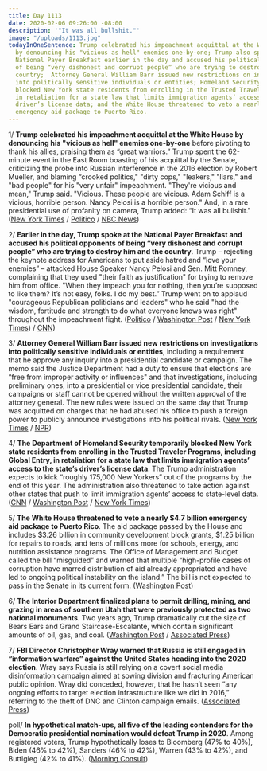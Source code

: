 ```yaml
---
title: Day 1113
date: 2020-02-06 09:26:00 -08:00
description: '"It was all bullshit."'
image: "/uploads/1113.jpg"
todayInOneSentence: Trump celebrated his impeachment acquittal at the White House
  by denouncing his "vicious as hell" enemies one-by-one; Trump also spoke at the
  National Payer Breakfast earlier in the day and accused his political opponents
  of being “very dishonest and corrupt people” who are trying to destroy him and the
  country;  Attorney General William Barr issued new restrictions on investigations
  into politically sensitive individuals or entities; Homeland Security temporarily
  blocked New York state residents from enrolling in the Trusted Traveler Programs
  in retaliation for a state law that limits immigration agents’ access to the state’s
  driver’s license data; and the White House threatened to veto a nearly $4.7 billion
  emergency aid package to Puerto Rico.
---
```


1/ **Trump celebrated his impeachment acquittal at the White House by denouncing his "vicious as hell" enemies one-by-one** before pivoting to thank his allies, praising them as “great warriors.” Trump spent the 62-minute event in the East Room boasting of his acquittal by the Senate, criticizing the probe into Russian interference in the 2016 election by Robert Mueller, and blaming “crooked politics," "dirty cops," "leakers," "liars," and "bad people" for his "very unfair" impeachment. "They're vicious and mean," Trump said. "Vicious. These people are vicious. Adam Schiff is a vicious, horrible person. Nancy Pelosi is a horrible person." And, in a rare presidential use of profanity on camera, Trump added: “It was all bullshit." ([New York Times](https://www.nytimes.com/2020/02/06/us/politics/trump-impeachment.html) / [Politico](https://www.politico.com/news/2020/02/06/trump-unloads-after-impeachment-acquittal-111495) / [NBC News](https://www.nbcnews.com/politics/trump-impeachment-inquiry/trump-celebrates-acquittal-denounces-vicious-political-opponents-post-impeachment-insult-n1131666))

2/ **Earlier in the day, Trump spoke at the National Payer Breakfast and accused his political opponents of being “very dishonest and corrupt people” who are trying to destroy him and the country**. Trump – rejecting the keynote address for Americans to put aside hatred and “love your enemies” – attacked House Speaker Nancy Pelosi and Sen. Mitt Romney, complaining that they used "their faith as justification" for trying to remove him from office. "When they impeach you for nothing, then you’re supposed to like them? It’s not easy, folks. I do my best.” Trump went on to applaud "courageous Republican politicians and leaders" who he said "had the wisdom, fortitude and strength to do what everyone knows was right" throughout the impeachment fight. ([Politico](https://www.politico.com/news/2020/02/06/donald-trump-lashes-out-impeachment-national-prayer-breakfast-111379) / [Washington Post](https://www.washingtonpost.com/religion/2020/02/06/hours-after-trumps-impeachment-acquittal-hell-address-thousands-christian-prayer-gathering/) / [New York Times](https://www.nytimes.com/2020/02/06/us/politics/trump-prayer-impeachment.html)) / [CNN](https://www.cnn.com/2020/02/06/politics/donald-trump-national-prayer-breakfast-nancy-pelosi-impeachment/index.html))

3/ **Attorney General William Barr issued new restrictions on investigations into politically sensitive individuals or entities**, including a requirement that he approve any inquiry into a presidential candidate or campaign. The memo said the Justice Department had a duty to ensure that elections are “free from improper activity or influences" and that investigations, including preliminary ones, into a presidential or vice presidential candidate, their campaigns or staff cannot be opened without the written approval of the attorney general. The new rules were issued on the same day that Trump was acquitted on charges that he had abused his office to push a foreign power to publicly announce investigations into his political rivals. ([New York Times](https://www.nytimes.com/2020/02/05/us/politics/barr-2020-investigations.html) / [NPR](https://www.npr.org/2020/02/06/803506238/attorney-general-barr-issues-new-rules-for-politically-sensitive-investigations))

4/ **The Department of Homeland Security temporarily blocked New York state residents from enrolling in the Trusted Traveler Programs, including Global Entry, in retaliation for a state law that limits immigration agents’ access to the state’s driver’s license data**. The Trump administration expects to kick “roughly 175,000 New Yorkers” out of the programs by the end of this year. The administration also threatened to take action against other states that push to limit immigration agents’ access to state-level data. ([CNN](https://www.cnn.com/2020/02/06/politics/department-homeland-security-new-york-trusted-traveler-programs/index.html) / [Washington Post](https://www.washingtonpost.com/immigration/trump-officials-threaten-to-expand-retaliation-for-sanctuary-policies-to-more-states-as-ny-residents-are-kicked-out-of-global-entry/2020/02/06/010686c0-48f5-11ea-b4d9-29cc419287eb_story.html) / [New York Times](https://www.nytimes.com/2020/02/06/nyregion/global-entry-what-to-know.html))

5/ **The White House threatened to veto a nearly $4.7 billion emergency aid package to Puerto Rico**. The aid package passed by the House and includes $3.26 billion in community development block grants, $1.25 billion for repairs to roads, and tens of millions more for schools, energy, and nutrition assistance programs. The Office of Management and Budget called the bill “misguided” and warned that multiple “high-profile cases of corruption have marred distribution of aid already appropriated and have led to ongoing political instability on the island.” The bill is not expected to pass in the Senate in its current form. ([Washington Post](https://www.washingtonpost.com/us-policy/2020/02/05/white-house-threatens-veto-puerto-rico-earthquake-aid-package-ahead-house-vote/))

6/ **The Interior Department finalized plans to permit drilling, mining, and grazing in areas of southern Utah that were previously protected as two national monuments**. Two years ago, Trump dramatically cut the size of Bears Ears and Grand Staircase-Escalante, which contain significant amounts of oil, gas, and coal. ([Washington Post](https://www.washingtonpost.com/climate-environment/2020/02/06/trump-administration-will-allow-drilling-logging-sensitive-federal-lands-utah/) / [Associated Press](https://apnews.com/75fe8c1076d98d41ecf9a7ddb9be53c0))

7/ **FBI Director Christopher Wray warned that Russia is still engaged in “information warfare” against the United States heading into the 2020 election**. Wray says Russia is still relying on a covert social media disinformation campaign aimed at sowing division and fracturing American public opinion. Wray did conceded, however, that he hasn’t seen “any ongoing efforts to target election infrastructure like we did in 2016,” referring to the theft of DNC and Clinton campaign emails. ([Associated Press](https://apnews.com/e57864ade7bb75dfccf1d42033c82bb9))

poll/ **In hypothetical match-ups, all five of the leading contenders for the Democratic presidential nomination would defeat Trump in 2020**. Among registered voters, Trump hypothetically loses to Bloomberg (47% to 40%), Biden (46% to 42%), Sanders (46% to 42%), Warren (43% to 42%), and Buttigieg (42% to 41%). ([Morning Consult](https://morningconsult.com/2020-democratic-primary/))